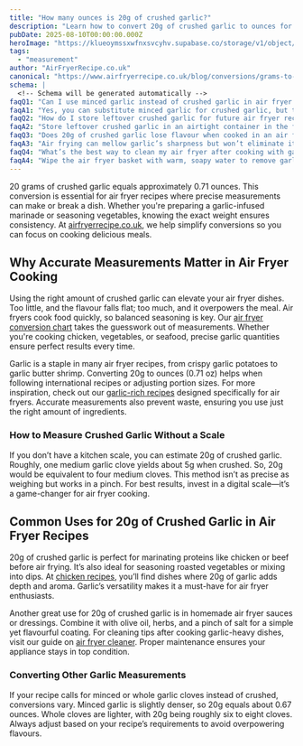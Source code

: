 ```yaml
---
title: "How many ounces is 20g of crushed garlic?"
description: "Learn how to convert 20g of crushed garlic to ounces for perfect air fryer recipes every time. Get accurate measurements in seconds!"
pubDate: 2025-08-10T00:00:00.000Z
heroImage: "https://klueoymssxwfnxsvcyhv.supabase.co/storage/v1/object/public/Shmucket/20g-crushed-garlic-to-ounces.webp"
tags:
  - "measurement"
author: "AirFryerRecipe.co.uk"
canonical: "https://www.airfryerrecipe.co.uk/blog/conversions/grams-to-ounces/20g-crushed-garlic-to-ounces"
schema: |
  <!-- Schema will be generated automatically -->
faqQ1: "Can I use minced garlic instead of crushed garlic in air fryer recipes?"
faqA1: "Yes, you can substitute minced garlic for crushed garlic, but the texture and intensity may differ slightly. Minced garlic is finer, so 20g will have a more concentrated flavour. Adjust quantities if needed, starting with a bit less and tasting as you go."
faqQ2: "How do I store leftover crushed garlic for future air fryer recipes?"
faqA2: "Store leftover crushed garlic in an airtight container in the fridge for up to a week. For longer storage, freeze it in ice cube trays with a bit of olive oil. Each cube (about 5g) can be popped straight into your air fryer dishes when needed."
faqQ3: "Does 20g of crushed garlic lose flavour when cooked in an air fryer?"
faqA3: "Air frying can mellow garlic’s sharpness but won’t eliminate its flavour entirely. For a stronger taste, add a bit more garlic or mix some in after cooking. High heat can caramelise garlic, adding a sweet, nutty depth to dishes."
faqQ4: "What’s the best way to clean my air fryer after cooking with garlic?"
faqA4: "Wipe the air fryer basket with warm, soapy water to remove garlic residue. For stubborn smells, a mix of baking soda and water works wonders. Regular cleaning prevents lingering odours and keeps your air fryer ready for the next recipe."
---
```

<p>20 grams of crushed garlic equals approximately 0.71 ounces. This conversion is essential for air fryer recipes where precise measurements can make or break a dish. Whether you're preparing a garlic-infused marinade or seasoning vegetables, knowing the exact weight ensures consistency. At <a href=https://www.airfryerrecipe.co.uk>airfryerrecipe.co.uk</a>, we help simplify conversions so you can focus on cooking delicious meals.</p>  

<h2>Why Accurate Measurements Matter in Air Fryer Cooking</h2>  
<p>Using the right amount of crushed garlic can elevate your air fryer dishes. Too little, and the flavour falls flat; too much, and it overpowers the meal. Air fryers cook food quickly, so balanced seasoning is key. Our <a href=https://www.airfryerrecipe.co.uk/air-fryer-conversion-chart>air fryer conversion chart</a> takes the guesswork out of measurements. Whether you're cooking chicken, vegetables, or seafood, precise garlic quantities ensure perfect results every time.</p>  

<p>Garlic is a staple in many air fryer recipes, from crispy garlic potatoes to garlic butter shrimp. Converting 20g to ounces (0.71 oz) helps when following international recipes or adjusting portion sizes. For more inspiration, check out our <a href=https://www.airfryerrecipe.co.uk/recipes>garlic-rich recipes</a> designed specifically for air fryers. Accurate measurements also prevent waste, ensuring you use just the right amount of ingredients.</p>  

<h3>How to Measure Crushed Garlic Without a Scale</h3>  
<p>If you don’t have a kitchen scale, you can estimate 20g of crushed garlic. Roughly, one medium garlic clove yields about 5g when crushed. So, 20g would be equivalent to four medium cloves. This method isn’t as precise as weighing but works in a pinch. For best results, invest in a digital scale—it’s a game-changer for air fryer cooking.</p>  

<h2>Common Uses for 20g of Crushed Garlic in Air Fryer Recipes</h2>  
<p>20g of crushed garlic is perfect for marinating proteins like chicken or beef before air frying. It’s also ideal for seasoning roasted vegetables or mixing into dips. At <a href=https://www.airfryerrecipe.co.uk/recipe-category/chicken>chicken recipes</a>, you’ll find dishes where 20g of garlic adds depth and aroma. Garlic’s versatility makes it a must-have for air fryer enthusiasts.</p>  

<p>Another great use for 20g of crushed garlic is in homemade air fryer sauces or dressings. Combine it with olive oil, herbs, and a pinch of salt for a simple yet flavourful coating. For cleaning tips after cooking garlic-heavy dishes, visit our guide on <a href=https://www.airfryerrecipe.co.uk/air-fryer-cleaner>air fryer cleaner</a>. Proper maintenance ensures your appliance stays in top condition.</p>  

<h3>Converting Other Garlic Measurements</h3>  
<p>If your recipe calls for minced or whole garlic cloves instead of crushed, conversions vary. Minced garlic is slightly denser, so 20g equals about 0.67 ounces. Whole cloves are lighter, with 20g being roughly six to eight cloves. Always adjust based on your recipe’s requirements to avoid overpowering flavours.</p>
